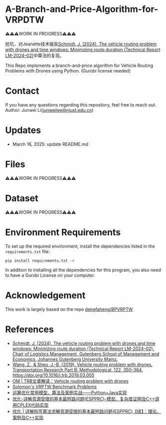 # A-Branch-and-Price-Algorithm-for-VRPDTW
⚠️⚠️⚠️WORK IN PROGRESS⚠️⚠️⚠️

挖坑，对Jeanette技术报告[Schmidt, J. (2024). The vehicle routing problem with drones and time windows: Minimizing route duration (Technical Report LM-2024–02)](https://logistik.bwl.uni-mainz.de/files/2024/05/LM-2024-02.pdf)中算法的复现。

This Repo implements a branch-and-price algorithm for Vehicle Routing Problems with Drones using Python. (Gurobi license needed)


# Contact
If you have any questions regarding this repository, feel free to reach out.
Author: Junwei Li([junweilee@njust.edu.cn](mailto:junweilee@njust.edu.cn))

# Updates
* March 16, 2025: update README.md

# Files
⚠️⚠️⚠️WORK IN PROGRESS⚠️⚠️⚠️

# Dataset
⚠️⚠️⚠️WORK IN PROGRESS⚠️⚠️⚠️


# Environment Requirements
To set up the required environment, install the dependencies listed in the `requirements.txt` file:

```
pip install requirements.txt -r
```
In addition to installing all the dependencies for this program, you also need to have a Gurobi License on your computer.

# Acknowledgement
This work is largely based on the repo [dengfaheng/BPVRPTW](https://github.com/dengfaheng/BPVRPTW)

# References

- [Schmidt, J. (2024). The vehicle routing problem with drones and time windows: Minimizing route duration (Technical Report LM-2024–02). Chair of Logistics Management, Gutenberg School of Management and Economics, Johannes Gutenberg University Mainz.](https://logistik.bwl.uni-mainz.de/files/2024/05/LM-2024-02.pdf)
- [Wang, Z., & Sheu, J.-B. (2019). Vehicle routing problem with drones. Transportation Research Part B: Methodological, 122, 350–364. https://doi.org/10.1016/j.trb.2019.03.005
](https://www.sciencedirect.com/science/article/pii/S0191261518307884)
- [OM | TRB文章解读：Vehicle routing problem with drones](https://zhuanlan.zhihu.com/p/259878680)
- [Solomon's VRPTW Benchmark Problems](https://w.cba.neu.edu/~msolomon/problems.htm)
- [运筹优化常用模型、算法及案例实战——Python+Java实现](http://www.tup.tsinghua.edu.cn/booksCenter/book_09109001.html)
- [优化-详解资源受限的基本最短路问题(ESPPRC)-模型、复杂度证明及C++调用CPLEX代码实现](https://zhuanlan.zhihu.com/p/624558974)
- [优化 | 详解标签算法求解资源受限的基本最短路问题(ESPPRC)【续】：理论、案例及C++实现](https://zhuanlan.zhihu.com/p/627964895)
